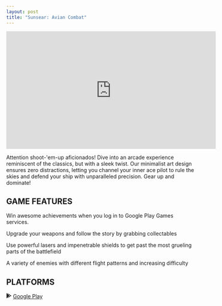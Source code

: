 ```yaml
---
layout: post
title: "Sunsear: Avian Combat"
---
```


<iframe width="560" height="315" src="https://www.youtube-nocookie.com/embed/YDqDhlCfMnw?si=9zbGFX1ntGj0Q_SW" title="YouTube video player" frameborder="0" allow="accelerometer; autoplay; clipboard-write; encrypted-media; gyroscope; picture-in-picture; web-share" allowfullscreen></iframe>

Attention shoot-'em-up aficionados! Dive into an arcade experience reminiscent of the classics, but with a sleek twist. Our minimalist art design ensures zero distractions, letting you channel your inner ace pilot to rule the skies and defend your ship with unparalleled precision. Gear up and dominate!

## GAME FEATURES

Win awesome achievements when you log in to Google Play Games services.

Upgrade your weapons and follow the story by grabbing collectables

Use powerful lasers and impenetrable shields to get past the most grueling parts of the battlefield

A variety of enemies with different flight patterns and increasing difficulty

## PLATFORMS

<svg xmlns="http://www.w3.org/2000/svg" height="1em" viewBox="0 0 512 512"><!--! Font Awesome Free 6.4.2 by @fontawesome - https://fontawesome.com License - https://fontawesome.com/license (Commercial License) Copyright 2023 Fonticons, Inc. --><style>svg{fill:#202020}</style><path d="M325.3 234.3L104.6 13l280.8 161.2-60.1 60.1zM47 0C34 6.8 25.3 19.2 25.3 35.3v441.3c0 16.1 8.7 28.5 21.7 35.3l256.6-256L47 0zm425.2 225.6l-58.9-34.1-65.7 64.5 65.7 64.5 60.1-34.1c18-14.3 18-46.5-1.2-60.8zM104.6 499l280.8-161.2-60.1-60.1L104.6 499z"/></svg> [Google Play](https://play.google.com/store/apps/details?id=com.visionbreak.sunsear)
